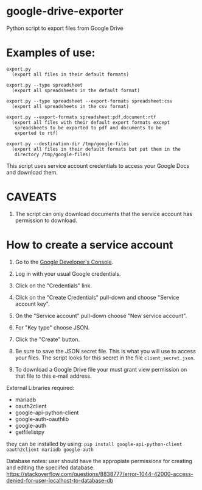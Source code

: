 # google-drive-exporter
Python script to export files from Google Drive

# Examples of use:

    export.py
      (export all files in their default formats)

    export.py --type spreadsheet
      (export all spreadsheets in the default format)

    export.py --type spreadsheet --export-formats spreadsheet:csv
      (export all spreadsheets in the csv format)

    export.py --export-formats spreadsheet:pdf,document:rtf
      (export all files with their default export formats except
       spreadsheets to be exported to pdf and documents to be
       exported to rtf)

    export.py --destination-dir /tmp/google-files
      (export all files in their default formats but put them in the
       directory /tmp/google-files)

This script uses service account credentials to access your Google Docs
and download them.

# CAVEATS

1. The script can only download documents that the service account has
permission to download.

# How to create a service account

1. Go to the [Google Developer's
Console](https://console.developers.google.com/).

1. Log in with your usual Google credentials.

1. Click on the "Credentials" link.

1. Click on the "Create Credentials" pull-down and choose "Service account
key".

1. On the "Service account" pull-down choose "New service account".

1. For "Key type" choose JSON.

1. Click the "Create" button.

1. Be sure to save the JSON secret file. This is what you will use to
access your files. The script looks for this secret in the file
`client_secret.json`.

1. To download a Google Drive file your must grant view permission on that file
to this e-mail address.

External Libraries required:
* mariadb
* oauth2client
* google-api-python-client
* google-auth-oauthlib
* google-auth
* getfilelistpy

they can be installed by using:
`pip install google-api-python-client oauth2client mariadb google-auth`

Database notes:
user should have the appropiate permissions for creating and editing the speciifed database.
https://stackoverflow.com/questions/8838777/error-1044-42000-access-denied-for-user-localhost-to-database-db
